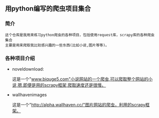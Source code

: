 ## 用python编写的爬虫项目集合
### 简介
    
    这个仓库是我用来练习python爬虫的各种项目，包括使用request库，scrapy库的各种爬虫集合
    主要是用来爬取我比较感兴趣的一些东西(比如小说,图片等等)。
   
### 各种项目介绍

* noveldownload:
    
    这是一个"www.biquge5.com"小说网站的一个爬虫,可以爬取整个网站的小说,嗯,即便是用的scrapy框架,爬取速度还是很慢。
   
* wallhavenimages
    
    这是一个"http://alpha.wallhaven.cc/"图片网站的爬虫，利用的scrapy框架。
    
   